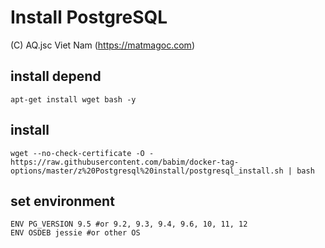 # Install PostgreSQL
(C) AQ.jsc Viet Nam (https://matmagoc.com)

## install depend
`apt-get install wget bash -y`

## install
`wget --no-check-certificate -O - https://raw.githubusercontent.com/babim/docker-tag-options/master/z%20Postgresql%20install/postgresql_install.sh | bash`

## set environment
```
ENV PG_VERSION 9.5 #or 9.2, 9.3, 9.4, 9.6, 10, 11, 12
ENV OSDEB jessie #or other OS
```